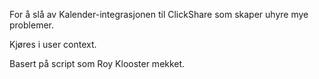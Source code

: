 For å slå av Kalender-integrasjonen til ClickShare som skaper uhyre mye problemer.

Kjøres i user context.

Basert på script som Roy Klooster mekket.